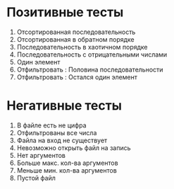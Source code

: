 # Позитивные тесты

1. Отсортированная последовательность
2. Отсортированная в обратном порядке
3. Последовательность в хаотичном порядке
4. Последовательность с отрицательными числами
5. Один элемент
6. Отфильтровать : Половина последовательности
7. Отфильтровать : Остался один элемент

# Негативные тесты

1. В файле есть не цифра
2. Отфильтрованы все числа
3. Файла на вход не существует
4. Невозможно открыть файл на запись
5. Нет аргументов
6. Больше макс. кол-ва аргументов
7. Меньше мин. кол-ва аргументов
8. Пустой файл
